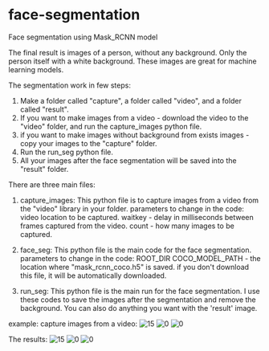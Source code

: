 # face-segmentation
Face segmentation using Mask_RCNN model

The final result is images of a person, without any background. Only the person itself with a white background. These images are great for machine learning models. 

The segmentation work in few steps:
1. Make a folder called "capture", a folder called "video", and a folder called "result". 
2. If you want to make images from a video - download the video to the "video" folder, and run the capture_images python file.
3. if you want to make images without background from exists images - copy your images to the "capture" folder.
4. Run the run_seg python file.
5. All your images after the face segmentation will be saved into the "result" folder.

There are three main files:

1. capture_images:
This python file is to capture images from a video from the "video" library in your folder.
parameters to change in the code:
video location to be captured.
waitkey - delay in milliseconds between frames captured from the video.
count - how many images to be captured.

2. face_seg:
This python file is the main code for the face segmentation.
parameters to change in the code:
ROOT_DIR
COCO_MODEL_PATH - the location where "mask_rcnn_coco.h5" is saved.
if you don't download this file, it will be automatically downloaded. 

3. run_seg:
This python file is the main run for the face segmentation.
I use these codes to save the images after the segmentation and remove the background.
You can also do anything you want with the 'result' image.

example:
capture images from a video:
![15](https://user-images.githubusercontent.com/71181322/102065532-56f94c00-3e01-11eb-9098-3fb48b2343db.jpg)
![0](https://user-images.githubusercontent.com/71181322/102065537-582a7900-3e01-11eb-8499-a78786457d59.jpg)
![0](https://user-images.githubusercontent.com/71181322/102067503-da1ba180-3e03-11eb-9044-3be875e73473.jpg)

The results:
![15](https://user-images.githubusercontent.com/71181322/102065552-5fea1d80-3e01-11eb-9822-a59a25bd2539.jpg)
![0](https://user-images.githubusercontent.com/71181322/102065554-611b4a80-3e01-11eb-8ab4-adf36bac3d44.jpg)
![0](https://user-images.githubusercontent.com/71181322/102067514-ddaf2880-3e03-11eb-99ef-5c7fdd9a5581.jpg)



